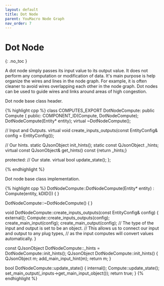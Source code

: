 ```yaml
---
layout: default
title: Dot Node
parent: YouMacro Node Graph
nav_order: 7
---
```


# Dot Node
{: .no_toc }

A dot node simply passes its input value to its output value. It does not perform any computation or modification of data. It's main purpose is help organize the wires and lines in the node graph. For example, it is often cleaner to avoid wires overlapping each other in the node graph. Dot nodes can be used to guide wires and links around areas of high congestion. 

Dot node base class header.

{% highlight cpp %}
class COMPUTES_EXPORT DotNodeCompute: public Compute {
 public:
  COMPONENT_ID(Compute, DotNodeCompute);
  DotNodeCompute(Entity* entity);
  virtual ~DotNodeCompute();

  // Input and Outputs.
  virtual void create_inputs_outputs(const EntityConfig& config = EntityConfig());

  // Our hints.
  static QJsonObject init_hints();
  static const QJsonObject _hints;
  virtual const QJsonObject& get_hints() const {return _hints;}

protected:
  // Our state.
  virtual bool update_state();
};

{% endhighlight %}

Dot node base class implementation.

{% highlight cpp %}
DotNodeCompute::DotNodeCompute(Entity* entity)
    : Compute(entity, kDID()) {
}

DotNodeCompute::~DotNodeCompute() {
}

void DotNodeCompute::create_inputs_outputs(const EntityConfig& config) {
  external();
  Compute::create_inputs_outputs(config);
  create_main_input(config);
  create_main_output(config);
  // The type of the input and output is set to be an object.
  // This allows us to connect our input and output to any plug types,
  // as the input computes will convert values automatically.
}

const QJsonObject DotNodeCompute::_hints = DotNodeCompute::init_hints();
QJsonObject DotNodeCompute::init_hints() {
  QJsonObject m;
  add_main_input_hint(m);
  return m;
}

bool DotNodeCompute::update_state() {
  internal();
  Compute::update_state();
  set_main_output(_inputs->get_main_input_object());
  return true;
}
{% endhighlight %}

